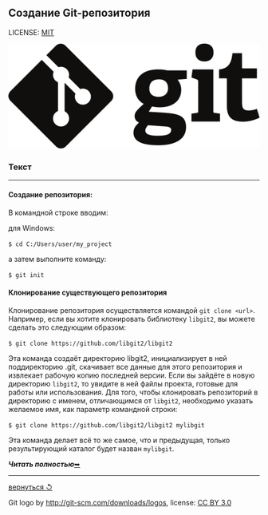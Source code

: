 ## Создание Git-репозитория

LICENSE: [MIT](../license.md)

![git-logo](../assets/logo.svg)

### **Текст**

---

#### Создание репозитория:

В командной строке вводим:

для Windows:

`$ cd C:/Users/user/my_project`

а затем выполните команду:

`$ git init`

#### Клонирование существующего репозитория

Клонирование репозитория осуществляется командой `git clone <url>`. Например, если вы хотите клонировать библиотеку `libgit2`, вы можете сделать это следующим образом:

`$ git clone https://github.com/libgit2/libgit2`

Эта команда создаёт директорию libgit2, инициализирует в ней поддиректорию .git, скачивает все данные для этого репозитория и извлекает рабочую копию последней версии. Если вы зайдёте в новую директорию `libgit2`, то увидите в ней файлы проекта, готовые для работы или использования. Для того, чтобы клонировать репозиторий в директорию с именем, отличающимся от `libgit2`, необходимо указать желаемое имя, как параметр командной строки:

`$ git clone https://github.com/libgit2/libgit2 mylibgit`

Эта команда делает всё то же самое, что и предыдущая, только результирующий каталог будет назван `mylibgit`.

***Читать полностью***[&#10149;](https://git-scm.com/book/ru/v2/%D0%9E%D1%81%D0%BD%D0%BE%D0%B2%D1%8B-Git-%D0%A1%D0%BE%D0%B7%D0%B4%D0%B0%D0%BD%D0%B8%D0%B5-Git-%D1%80%D0%B5%D0%BF%D0%BE%D0%B7%D0%B8%D1%82%D0%BE%D1%80%D0%B8%D1%8F)

---

[вернуться &#8634;](../core/basics.md)

Git logo by http://git-scm.com/downloads/logos,
license: [CC BY 3.0](https://creativecommons.org/licenses/by/3.0/)